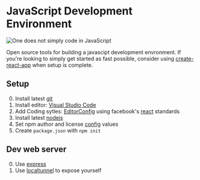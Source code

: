 # JavaScript Development Environment

![One does not simply code in JavaScript](https://i.imgur.com/OdlY9KP.png "One does not simply code in JavaScript")

Open source tools for building a javascipt development envronment. If you're looking to simply get started as fast possible, consider using [create-react-app](https://github.com/facebook/create-react-app/) when setup is complete.

## Setup

0. Install latest [git](https://git-scm.com/)
1. Install editor: [Visual Studio Code](https://code.visualstudio.com/)
2. Add Coding sytles: [EditorConfig](https://editorconfig.org/) using facebook's [react](https://github.com/facebook/react/blob/master/.editorconfig) standards
3. Install latest [nodejs](https://nodejs.org/en/)
4. Set npm author and license [config](https://docs.npmjs.com/misc/config#init-author-name) values
5. Create `package.json` with `npm init`

## Dev web server

0. Use [express](https://expressjs.com/)
1. Use [localtunnel](https://localtunnel.github.io/www/) to expose yourself

